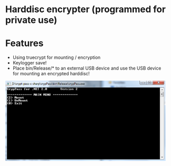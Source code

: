 # Harddisc encrypter (programmed for private use)

# Features
 - Using truecrypt for mounting / encryption
 - Keylogger save!
 - Place bin/Release/* to an external USB device and use the USB device for mounting an encrypted harddisc!
 
![alt tag](mounter.PNG)